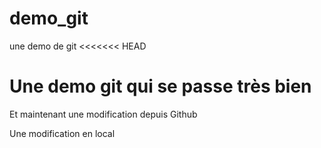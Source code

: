 # demo_git
une demo de git
<<<<<<< HEAD

Une demo git qui se passe très bien
=======
Et maintenant une modification depuis Github

Une modification en local 
